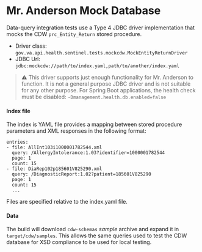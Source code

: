 # Mr. Anderson Mock Database

Data-query integration tests use a Type 4 JDBC driver implementation
that mocks the CDW `prc_Entity_Return` stored procedure.

* Driver class: `gov.va.api.health.sentinel.tests.mockcdw.MockEntityReturnDriver`
* JDBC Url: `jdbc:mockcdw://path/to/index.yaml,path/to/another/index.yaml`

> ⚠ This driver supports just enough functionality for Mr. Anderson to function. It is not a
> general purpose JDBC driver and is not suitable for any other purpose. For Spring Boot
> applications, the health check must be disabled: `-Dmanagement.health.db.enabled=false`

#### Index file

The index is YAML file provides a mapping between stored procedure parameters and XML responses
in the following format:

```
entries:
- file: AllInt103i1000001782544.xml
  query: /AllergyIntolerance:1.03?identifier=1000001782544
  page: 1
  count: 15
- file: DiaRep102p185601V825290.xml
  query: /DiagnosticReport:1.02?patient=185601V825290
  page: 1
  count: 15
  ...
```

 Files are specified relative to the index.yaml file.

 #### Data
 The build will download `cdw-schemas` _sample_ archive and expand it in
 `target/cdw/samples`. This allows the same queries used to test the CDW database for XSD
 compliance to be used for local testing.
